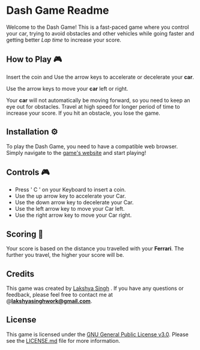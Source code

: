 # Dash Game Readme

Welcome to the Dash Game! This is a fast-paced game where you control your car, trying to avoid obstacles and other vehicles while going faster and getting better _Lap time_ to increase your score.

## How to Play 🎮
Insert the coin and 
Use the arrow keys to accelerate or decelerate your **car**.

Use the arrow keys to move your **car** left or right.

Your **car** will not automatically be moving forward, so you need to keep an eye out for obstacles.
Travel at high speed for longer period of time to increase your score.
If you hit an obstacle, you lose the game.

## Installation ⚙️
To play the Dash Game, you need to have a compatible web browser. Simply navigate to the [game's website](https://dash-game.vercel.app/) and start playing!

## Controls 🎮

<ul>
    <li> Press ' C ' on your Keyboard to insert a coin. </li>
    <li> Use the up arrow key to accelerate your Car. </li>
    <li> Use the down arrow key to decelerate your Car. </li>
    <li> Use the left arrow key to move your Car left. </li>
    <li> Use the right arrow key to move your Car right. </li>

</ul>

## Scoring 🥅 
Your score is based on the distance you travelled with your **Ferrari**. The further you travel, the higher your score will be.

## Credits
This game was created by [Lakshya Singh](https://lakshya-gg.github.io/) . If you have any questions or feedback, please feel free to contact me at @**lakshyasinghwork@gmail.com**.

## License
This game is licensed under the [GNU General Public License v3.0](https://www.gnu.org/licenses/gpl-3.0.en.html). Please see the [LICENSE.md](https://github.com/Lakshya-GG/Dash-Game/blob/main/LICENSE.md) file for more information.
